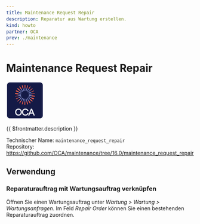 ```yaml
---
title: Maintenance Request Repair
description: Reparatur aus Wartung erstellen.
kind: howto
partner: OCA
prev: ./maintenance
---
```

# Maintenance Request Repair
![icon_oca_app](attachments/icon_oca_app.png)

{{ $frontmatter.description }}

Technischer Name: `maintenance_request_repair`\
Repository: <https://github.com/OCA/maintenance/tree/16.0/maintenance_request_repair>

## Verwendung

### Reparaturauftrag mit Wartungsauftrag verknüpfen

Öffnen Sie einen Wartungsauftrag unter *Wartung > Wartung > Wartungsanfragen*. Im Feld *Repair Order* können Sie einen bestehenden Reparaturauftrag zuordnen.
